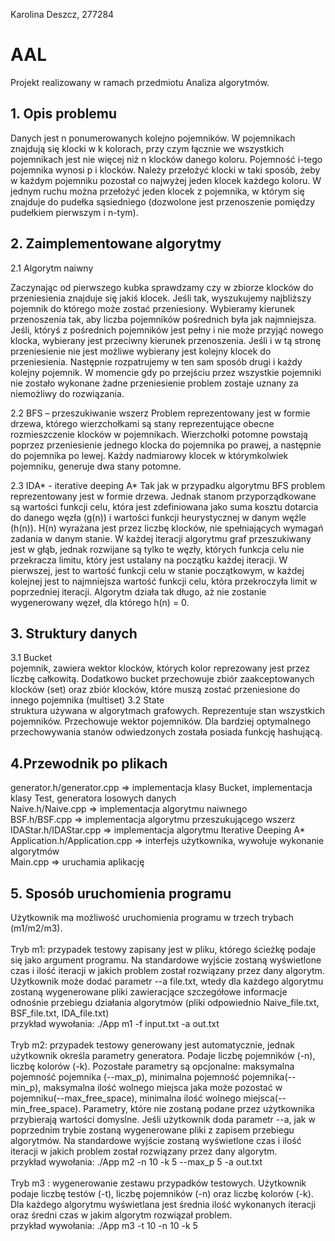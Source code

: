 Karolina Deszcz,
277284

# AAL

Projekt realizowany w ramach przedmiotu Analiza algorytmów.

## 1. Opis problemu
Danych jest n ponumerowanych kolejno pojemników. W pojemnikach znajdują się
klocki w k kolorach, przy czym łącznie we wszystkich pojemnikach jest nie więcej niż
n klocków danego koloru. Pojemność i-tego pojemnika wynosi p i klocków. Należy
przełożyć klocki w taki sposób, żeby w każdym pojemniku pozostał co najwyżej jeden
klocek każdego koloru. W jednym ruchu można przełożyć jeden klocek z pojemnika,
w którym się znajduje do pudełka sąsiedniego (dozwolone jest przenoszenie pomiędzy
pudełkiem pierwszym i n-tym).

## 2. Zaimplementowane algorytmy
2.1 Algorytm naiwny

Zaczynając od pierwszego kubka sprawdzamy czy w zbiorze klocków do
przeniesienia znajduje się jakiś klocek. Jeśli tak, wyszukujemy najbliższy
pojemnik do którego może zostać przeniesiony. Wybieramy kierunek
przenoszenia tak, aby liczba pojemników pośrednich była jak najmniejsza. Jeśli,
któryś z pośrednich pojemników jest pełny i nie może przyjąć nowego klocka,
wybierany jest przeciwny kierunek przenoszenia. Jeśli i w tą stronę
przeniesienie nie jest możliwe wybierany jest kolejny klocek do przeniesienia.
Następnie rozpatrujemy w ten sam sposób drugi i każdy kolejny pojemnik.
W momencie gdy po przejściu przez wszystkie pojemniki nie zostało wykonane
żadne przeniesienie problem zostaje uznany za niemożliwy do rozwiązania.

2.2 BFS – przeszukiwanie wszerz 
Problem reprezentowany jest w formie drzewa, którego wierzchołkami są stany
reprezentujące obecne rozmieszczenie klocków w pojemnikach. Wierzchołki
potomne powstają poprzez przeniesienie jednego klocka do pojemnika po
prawej, a następnie do pojemnika po lewej. Każdy nadmiarowy klocek w
którymkolwiek pojemniku, generuje dwa stany potomne.

2.3 IDA* - iterative deeping A*
Tak jak w przypadku algorytmu BFS problem reprezentowany jest w formie
drzewa. Jednak stanom przyporządkowane są wartości funkcji celu, która jest
zdefiniowana jako suma kosztu dotarcia do danego węzła (g(n)) i wartości
funkcji heurystycznej w danym węźle (h(n)). H(n) wyrażana jest przez liczbę
klocków, nie spełniających wymagań zadania w danym stanie. W każdej iteracji algorytmu graf przeszukiwany
jest w głąb, jednak rozwijane są tylko te węzły, których funkcja celu nie przekracza limitu, który jest 
ustalany na początku każdej iteracji. W pierwszej, jest to wartość funkcji celu w stanie początkowym, 
w każdej kolejnej jest to najmniejsza wartość funkcji celu, która przekroczyła limit w poprzedniej iteracji.
Algorytm działa tak długo, aż nie zostanie wygenerowany węzeł, dla którego h(n) = 0.

## 3. Struktury danych
3.1 Bucket  <br />
pojemnik, zawiera wektor klocków, których kolor reprezowany jest przez liczbę całkowitą.
Dodatkowo bucket przechowuje zbiór zaakceptowanych klocków (set) oraz zbiór klocków, które muszą zostać przeniesione do 
innego pojemnika (multiset)
3.2 State <br />
struktura używana w algorytmach grafowych. Reprezentuje stan wszystkich pojemników. Przechowuje wektor pojemników.
Dla bardziej optymalnego przechowywania stanów odwiedzonych została posiada funkcję hashującą.

## 4.Przewodnik po plikach

generator.h/generator.cpp => implementacja klasy Bucket, implementacja klasy Test, generatora losowych danych <br />
Naive.h/Naive.cpp => implementacja algorytmu naiwnego <br />
BSF.h/BSF.cpp => implementacja algorytmu przeszukującego wszerz <br />
IDAStar.h/IDAStar.cpp => implementacja algorytmu Iterative Deeping A* <br />
Application.h/Application.cpp => interfejs użytkownika, wywołuje wykonanie algorytmów <br />
Main.cpp => uruchamia aplikację <br />

## 5. Sposób uruchomienia programu

Użytkownik ma możliwość uruchomienia programu w trzech trybach (m1/m2/m3). <br /><br />
Tryb m1: przypadek testowy zapisany jest w pliku, którego ścieżkę podaje się jako argument programu. Na standardowe wyjście zostaną wyświetlone czas i ilość iteracji w jakich problem został rozwiązany przez dany algorytm. Użytkownik może dodać parametr --a file.txt, wtedy dla każdego algorytmu zostaną wygenerowane pliki zawieracjące szczegółowe informacje odnośnie przebiegu działania algorytmów (pliki odpowiednio Naive_file.txt, BSF_file.txt, IDA_file.txt) <br />
przykład wywołania: ./App m1 -f input.txt -a out.txt <br /> <br />
Tryb m2: przypadek testowy generowany jest automatycznie, jednak użytkownik określa parametry generatora. Podaje liczbę pojemników (-n), liczbę kolorów (-k). Pozostałe parametry są opcjonalne: maksymalna pojemność pojemnika (--max_p), minimalna pojemność pojemnika(--min_p), maksymalna ilość wolnego miejsca jaka może pozostać w pojemniku(--max_free_space), minimalna ilość wolnego miejsca(--min_free_space). Parametry, które nie zostaną podane przez użytkownika przybierają wartości domyslne. Jeśli użytkownik doda parametr --a, jak w poprzednim trybie zostaną wygenerowane pliki z zapisem przebiegu algorytmów.  Na standardowe wyjście zostaną wyświetlone czas i ilość iteracji w jakich problem został rozwiązany przez dany algorytm. <br />
przykład wywołania: ./App m2 -n 10 -k 5 --max_p 5 -a out.txt <br /> <br />
Tryb m3 : wygenerowanie zestawu przypadków testowych. Użytkownik podaje liczbę testów (-t), liczbę pojemników (-n) oraz liczbę kolorów (-k). Dla każdego algorytmu wyświetlana jest średnia ilość wykonanych iteracji oraz średni czas w jakim algorytm rozwiązał problem. </br>
przykład wywołania: ./App m3 -t 10 -n 10 -k 5 
